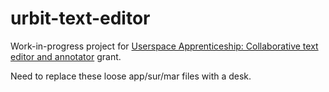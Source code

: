 # urbit-text-editor
Work-in-progress project for [Userspace Apprenticeship: Collaborative text editor and annotator](https://urbit.org/grants/ua-collaborative-text-editor) grant.

Need to replace these loose app/sur/mar files with a desk.
